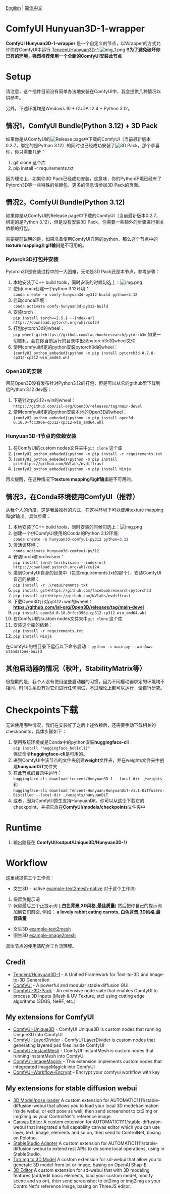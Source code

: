 [English](README.md) | [简体中文](README_zh_CN.md)
# ComfyUI Hunyuan3D-1-wrapper

**ComfyUI Hunyuan3D-1-wrapper** 是一个自定义的节点，以Wrapper的方式允许你在ComfyUI中运行 [Tencent/Hunyuan3D-1](https://github.com/Tencent/Hunyuan3D-1)
![img_1.png](img_1.png)
**!!为了避免破坏你已有的环境，强烈推荐使用一个全新的ComfyUI安装此节点**

# Setup
请注意，这个插件目前没有简单办法地安装在ComfyUI中，我会提供几种情况以供参考。

另外，下述环境均是Windows 10 + CUDA 12.4 + Python 3.12。

## 情况1，ComfyUI Bundle(Python 3.12) + 3D Pack
如果你是从ComfyUI的![Release page](https://github.com/comfyanonymous/ComfyUI/releases/tag/v0.2.7)中下载的ComfyUI（当前最新版本0.2.7，绑定的是Python 3.12）的同时也已经成功安装了![3D Pack](https://github.com/MrForExample/ComfyUI-3D-Pack)，那个恭喜你，你只需要几步：
1. git clone 这个库
2. pip install -r requirements.txt

因为理论上，如果你3D Pack已经成功安装，这意味，你的Python环境已经有了Pytorch3D等一些特殊的依赖包。更多的信息请参加3D Pack的页面。

## 情况2，ComfyUI Bundle(Python 3.12) 
如果你是从ComfyUI的Release page中下载的ComfyUI（当前最新版本0.2.7，绑定的是Python 3.12），但是没有安装3D Pack，你需要一些额外的步骤进行相关依赖的打包。

需要提前说明的是，如果准备使用ComfyUI自带的python，那么这个节点中的**texture mapping**和**gif输出**是不可用的。

### Pytorch3D打包并安装
Pytorch3D是安装过程中的一大困难，无论是3D Pack还是本节点，参考步骤：
1. 本地安装了C++ build tools，同时安装的时候勾选上：![img.png](img.png)
2. 使用conda创建一个python 3.12环境：  
`conda create -n comfy-hunyuan3d-py312-build python=3.12`
3. 启动conda环境：  
`conda activate comfy-hunyuan3d-py312-build`
4. 安装torch：  
`pip install torch==2.5.1 --index-url https://download.pytorch.org/whl/cu124`
5. 打包pytorch3d的wheel：  
`pip wheel git+https://github.com/facebookresearch/pytorch3d`
如果一切顺利，会在你当前运行的目录中出现pytorch3d的wheel文件
6. 使用comfyui绑定的python安装pytorch3d的wheel：  
`{comfyUI_python_embeded}\python -m pip install pytorch3d-0.7.8-cp312-cp312-win_amd64.whl`

### Open3D的安装
目前Open3D没有发布针对Python3.12的打包，但是可以从它的github里下载到给Python 3.12 dev版：
1. 下载针对py3.12+win的wheel：  
`https://github.com/isl-org/Open3D/releases/tag/main-devel`
2. 使用comfyui绑定的python安装本地的Open3D的wheel：  
`{comfyUI_python_embeded}\python -m pip install open3d-0.18.0+fcc396e-cp312-cp312-win_amd64.whl`

### Hunyuan3D-1节点的依赖安装
1. 在ComfyUI的custom nodes文件夹中`git clone` 这个库
2. `{comfyUI_python_embeded}\python -m pip install -r requirements.txt`
3. `{comfyUI_python_embeded}\python -m pip install git+https://github.com/NVlabs/nvdiffrast`
4. `{comfyUI_python_embeded}\python -m pip install Ninja`

再次提醒，在这种情况下**texture mapping**和**gif输出**是不可用的。

## 情况3，在Conda环境使用ComfyUI（推荐）
从我个人的角度，这是我最推荐的方式，在这种环境下可以使用texture mapping和gif输出。具体步骤：
1. 本地安装了C++ build tools，同时安装的时候勾选上：![img.png](img.png)
2. 创建一个供ComfyUI使用的Conda的Python 3.12环境:  
`conda create -n hunyuan3d-comfyui-py312 python=3.12`
3. 激活该环境：  
`conda activate hunyuan3d-comfyui-py312`
4. 安装torch和torchvision：  
`pip install torch torchvision --index-url https://download.pytorch.org/whl/cu124`
5. 进到ComfyUI自身的目录中（包含requirements.txt的那个），安装ComfyUI自己的依赖：  
`pip install -r .\requirements.txt`
6. `pip install git+https://github.com/facebookresearch/pytorch3d`
7. `pip install git+https://github.com/NVlabs/nvdiffrast`
8. 下载Open3D针对py3.12+win的wheel：  
**https://github.com/isl-org/Open3D/releases/tag/main-devel**
9. `pip install open3d-0.18.0+fcc396e-cp312-cp312-win_amd64.whl `
10. 在ComfyUI的custom nodes文件夹中`git clone` 这个库 
11. 安装这个库的依赖：  
`pip install -r requirements.txt`
12. `pip install Ninja`

在ComfyUI的根目录下运行以下命令启动：
`python -s main.py --windows-standalone-build`

## 其他启动器的情况（秋叶，StabilityMatrix等）
很抱歉的是，我个人没有使用这些启动器的习惯，因为不同启动器绑定的环境均不相同，时间关系没有对它们进行任何测试，不过理论上都可以运行，请自行研究。

# Checkpoints下载
无论使用哪种情况，我们在安装好了之后上述依赖后，还需要手动下载相关的checkpoints，具体步骤如下：
1. 使用系统环境或是Conda中的python安装**huggingface-cli**：  
`pip install "huggingface_hub[cli]"`  
保证命令**huggingface-cli**是可用的。
2. 进到ComfyUI中该节点的文件夹创建**weight**文件夹，并在weights文件夹中创建**hunyuanDiT**文件夹
3. 在此节点的目录中运行：  
`huggingface-cli download tencent/Hunyuan3D-1 --local-dir ./weights`  
和  
`huggingface-cli download Tencent-Hunyuan/HunyuanDiT-v1.1-Diffusers-Distilled --local-dir ./weights/hunyuanDiT`  
4. 或者，因为ComfyUI原生支持HunyuanDit，你可以从[这个](https://huggingface.co/comfyanonymous/hunyuan_dit_comfyui/blob/main/hunyuan_dit_1.2.safetensors)下载它的checkpoint，并把它放在**ComfyUI/models/checkpoints**文件夹中

# Runtime
1. 输出路径在 **ComfyUI/output/Unique3D/Hunyuan3D-1/**

# Workflow
这里我提供三个工作流：
- 文生3D - native [example-text2mesh-native](workflow/example-text2mesh-native.json)
对于这个工作流:
1. 保留负提示词
2. 保留最后三个正提示词 (**,白色背景,3D风格,最佳质量**) 然后把你自己的提示词加到它们前面, 例如： **a lovely rabbit eating carrots, 白色背景,3D风格,最佳质量**
- 文生3D [example-text2mesh](workflow/example-text2mesh.json)
- 图生3D [example-image2mesh](workflow/example-image2mesh.json)

具体节点的使用请配合工作流理解。

## Credit
- [Tencent/Hunyuan3D-1](https://github.com/Tencent/Hunyuan3D-1) - A Unified Framework for Text-to-3D and Image-to-3D Generation
- [ComfyUI](https://github.com/comfyanonymous/ComfyUI) - A powerful and modular stable diffusion GUI.
- [ComfyUI-3D-Pack](https://github.com/MrForExample/ComfyUI-3D-Pack) - An extensive node suite that enables ComfyUI to process 3D inputs (Mesh & UV Texture, etc) using cutting edge algorithms (3DGS, NeRF, etc.)

## My extensions for ComfyUI
- [ComfyUI-Unique3D](https://github.com/jtydhr88/ComfyUI-Unique3D) - ComfyUI Unique3D is custom nodes that running Unique3D into ComfyUI
- [ComfyUI-LayerDivider](https://github.com/jtydhr88/ComfyUI-LayerDivider) - ComfyUI LayerDivider is custom nodes that generating layered psd files inside ComfyUI
- [ComfyUI-InstantMesh](https://github.com/jtydhr88/ComfyUI-InstantMesh) - ComfyUI InstantMesh is custom nodes that running InstantMesh into ComfyUI
- [ComfyUI-ImageMagick](https://github.com/jtydhr88/ComfyUI-ImageMagick) - This extension implements custom nodes that integreated ImageMagick into ComfyUI
- [ComfyUI-Workflow-Encrypt](https://github.com/jtydhr88/ComfyUI-Workflow-Encrypt) - Encrypt your comfyui workflow with key

## My extensions for stable diffusion webui
- [3D Model/pose loader](https://github.com/jtydhr88/sd-3dmodel-loader) A custom extension for AUTOMATIC1111/stable-diffusion-webui that allows you to load your local 3D model/animation inside webui, or edit pose as well, then send screenshot to txt2img or img2img as your ControlNet's reference image.
- [Canvas Editor](https://github.com/jtydhr88/sd-canvas-editor) A custom extension for AUTOMATIC1111/stable-diffusion-webui that integrated a full capability canvas editor which you can use layer, text, image, elements and so on, then send to ControlNet, basing on Polotno.
- [StableStudio Adapter](https://github.com/jtydhr88/sd-webui-StableStudio) A custom extension for AUTOMATIC1111/stable-diffusion-webui to extend rest APIs to do some local operations, using in StableStudio.
- [Txt/Img to 3D Model](https://github.com/jtydhr88/sd-webui-txt-img-to-3d-model) A custom extension for sd-webui that allow you to generate 3D model from txt or image, basing on OpenAI Shap-E.
- [3D Editor](https://github.com/jtydhr88/sd-webui-3d-editor) A custom extension for sd-webui that with 3D modeling features (add/edit basic elements, load your custom model, modify scene and so on), then send screenshot to txt2img or img2img as your ControlNet's reference image, basing on ThreeJS editor.
